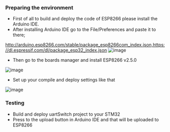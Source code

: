 ### Preparing the environment

- First of all to build and deploy the code of ESP8266 please install the Arduino IDE.
- After installing Arduino IDE go to the File/Preferences and paste it to there;

http://arduino.esp8266.com/stable/package_esp8266com_index.json,https://dl.espressif.com/dl/package_esp32_index.json
![image](https://github.com/user-attachments/assets/53a260ca-2f87-481e-969e-dc20736f8777)

- Then go to the boards manager and install ESP8266 v2.5.0

![image](https://github.com/user-attachments/assets/3e34c398-dcad-44f1-89e5-935bfb15ea76)

- Set up your compile and deploy settings like that

![image](https://github.com/user-attachments/assets/a5de593e-b079-4187-a114-52083708c025)

### Testing

- Build and deploy uartSwitch project to your STM32
- Press to the upload button in Arduino IDE and that will be uploaded to ESP8266

